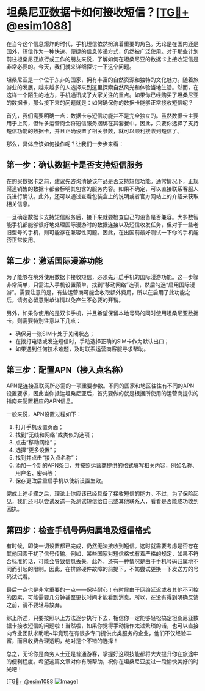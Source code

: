 # 坦桑尼亚数据卡如何接收短信？[[TG💪+ @esim1088](https://t.me/s/esim1088)]

在当今这个信息爆炸的时代，手机短信依然扮演着重要的角色。无论是在国内还是国外，短信作为一种快速、便捷的信息传递方式，仍然被广泛使用。对于那些计划前往坦桑尼亚旅行或工作的朋友来说，了解如何在坦桑尼亚的数据卡上接收短信是非常必要的。今天，我们就来详细探讨一下这个问题。

坦桑尼亚是一个位于东非的国家，拥有丰富的自然资源和独特的文化魅力。随着旅游业的发展，越来越多的人选择来到这里探索自然风光和体验当地生活。然而，在这样一个陌生的地方，手机通讯成了大家关注的重点。如果你已经购买了坦桑尼亚的数据卡，那么接下来的问题就是：如何确保你的数据卡能够正常接收短信呢？

首先，我们需要明确一点：数据卡与短信功能并不是完全独立的。虽然数据卡主要用于上网，但许多运营商会将短信服务捆绑在其套餐中。因此，只要你选择了支持短信功能的数据卡，并且正确设置了相关参数，就可以顺利接收到短信了。

那么，具体应该如何操作呢？让我们一步步来看：

## 第一步：确认数据卡是否支持短信服务

在购买数据卡之前，建议先咨询清楚该产品是否支持短信功能。通常情况下，正规渠道销售的数据卡都会标明其包含的服务内容。如果不确定，可以直接联系客服人员进行确认。此外，还可以通过查看包装盒上的说明或者官方网站上的介绍来获取相关信息。

一旦确定数据卡支持短信服务后，接下来就要检查自己的设备是否兼容。大多数智能手机都能够很好地处理国际漫游时的数据连接以及短信收发任务，但对于一些老旧型号的手机，则可能存在兼容性问题。因此，在出国前最好测试一下你的手机能否正常使用。

## 第二步：激活国际漫游功能

为了能够在境外使用数据卡接收短信，必须先开启手机的国际漫游功能。这一步骤非常简单，只需进入手机设置菜单，找到“移动网络”选项，然后勾选“启用国际漫游”。需要注意的是，有些运营商可能会收取额外费用，所以在启用了此功能之后，请务必留意账单详情以免产生不必要的开销。

另外，如果你使用的是双卡手机，并且希望保留本地号码的同时使用坦桑尼亚数据卡，则需要特别注意以下几点：

- 确保另一张SIM卡处于关闭状态；
- 在拨打电话或发送短信时，手动选择正确的SIM卡作为默认出口；
- 如果遇到任何技术难题，及时联系运营商客服寻求帮助。

## 第三步：配置APN（接入点名称）

APN是连接互联网所必需的一项重要参数。不同的国家和地区往往有不同的APN设置要求，因此当你抵达坦桑尼亚后，首先要做的就是根据所使用的运营商提供的指南来配置相应的APN信息。

一般来说，APN设置过程如下：

1. 打开手机设置页面；
2. 找到“无线和网络”或类似的选项；
3. 点击“移动网络”；
4. 选择“更多设置”；
5. 找到并点击“接入点名称”；
6. 添加一个新的APN条目，并按照运营商提供的格式填写相关内容，例如名称、用户名、密码等；
7. 保存更改后重启手机以使新设置生效。

完成上述步骤之后，理论上你应该已经具备了接收短信的能力。不过，为了保险起见，我们还可以尝试发送一条测试短信给自己或其他联系人，看看是否能成功收到回执。

## 第四步：检查手机号码归属地及短信格式

有时候，即使一切设置都已完成，仍然无法接收到短信。这时就需要考虑是否存在其他因素干扰了信号传输。例如，某些国家对短信格式有着严格的规定，如果不符合标准的话，可能会导致信息丢失。此外，还有一种情况是由于手机号码归属地不同而引起的限制。因此，在排除硬件故障的前提下，不妨尝试更换一下发送方的号码试试看。

最后一点也是非常重要的一点——保持耐心！有时候由于网络延迟或者其他不可控的因素，可能需要几分钟甚至更长时间才能看到消息。所以，在没有得到明确反馈之前，请不要轻易放弃。

综上所述，只要按照以上方法逐步执行下去，相信你一定能够轻松搞定坦桑尼亚数据卡接收短信的问题啦！当然啦，如果你觉得手动操作太过繁琐的话，也可以直接向专业团队求助哦~毕竟现在有很多专门提供此类服务的企业，他们不仅经验丰富，而且收费合理透明，绝对是个不错的选择！

总之，无论你是商务人士还是普通游客，掌握好这项技能都将大大提升你在旅途中的便利程度。希望这篇文章对你有所帮助，祝你在坦桑尼亚度过一段愉快美好的时光吧！

[[TG💪+ @esim1088](https://t.me/s/esim1088) ![Image](https://i.postimg.cc/4NQfJmqS/Snipaste-2025-05-13-00-14-12.png)]